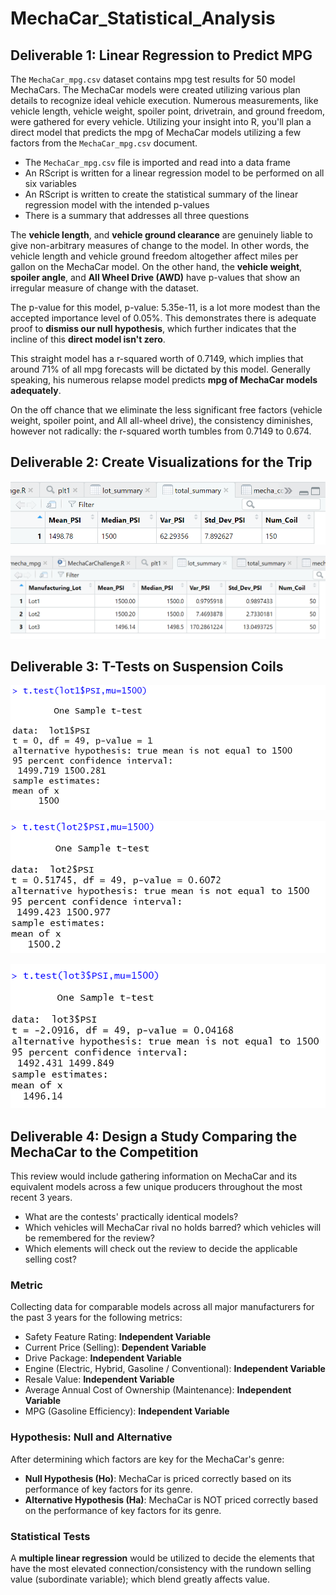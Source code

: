 # MechaCar_Statistical_Analysis

## Deliverable 1: Linear Regression to Predict MPG

The `MechaCar_mpg.csv` dataset contains mpg test results for 50 model MechaCars. The MechaCar models were created utilizing various plan details to recognize ideal vehicle execution. Numerous measurements, like vehicle length, vehicle weight, spoiler point, drivetrain, and ground freedom, were gathered for every vehicle. Utilizing your insight into R, you'll plan a direct model that predicts the mpg of MechaCar models utilizing a few factors from the `MechaCar_mpg.csv` document.

- The `MechaCar_mpg.csv` file is imported and read into a data frame
- An RScript is written for a linear regression model to be performed on all six variables
- An RScript is written to create the statistical summary of the linear regression model with the intended p-values
- There is a summary that addresses all three questions

The **vehicle length**, and **vehicle ground clearance** are genuinely liable to give non-arbitrary measures of change to the model. In other words, the vehicle length and vehicle ground freedom altogether affect miles per gallon on the MechaCar model. On the other hand, the **vehicle weight**, **spoiler angle**, and **All Wheel Drive (AWD)** have p-values that show an irregular measure of change with the dataset. 

The p-value for this model, p-value: 5.35e-11, is a lot more modest than the accepted importance level of 0.05%. This demonstrates there is adequate proof to **dismiss our null hypothesis**, which further indicates that the incline of this **direct model isn't zero**. 

This straight model has a r-squared worth of 0.7149, which implies that around 71% of all mpg forecasts will be dictated by this model. Generally speaking, his numerous relapse model predicts **mpg of MechaCar models adequately**. 

On the off chance that we eliminate the less significant free factors (vehicle weight, spoiler point, and All all-wheel drive), the consistency diminishes, however not radically: the r-squared worth tumbles from 0.7149 to 0.674.

## Deliverable 2: Create Visualizations for the Trip

![total_summary](picture/total_summary.png)

![lot_summary](picture/lot_summary.png)

## Deliverable 3: T-Tests on Suspension Coils

![test_1](picture/test_lot1.png)

![test_2](picture/test_lot2.png)

![test_3](picture/test_lot3.png)

## Deliverable 4: Design a Study Comparing the MechaCar to the Competition

This review would include gathering information on MechaCar and its equivalent models across a few unique producers throughout the most recent 3 years. 

- What are the contests' practically identical models?
- Which vehicles will MechaCar rival no holds barred? which vehicles will be remembered for the review? 
- Which elements will check out the review to decide the applicable selling cost?

### Metric

Collecting data for comparable models across all major manufacturers for the past 3 years for the following metrics:

- Safety Feature Rating: **Independent Variable**
- Current Price (Selling): **Dependent Variable**
- Drive Package: **Independent Variable**
- Engine (Electric, Hybrid, Gasoline / Conventional): **Independent Variable**
- Resale Value: **Independent Variable**
- Average Annual Cost of Ownership (Maintenance): **Independent Variable**
- MPG (Gasoline Efficiency): **Independent Variable**

### Hypothesis: Null and Alternative

After determining which factors are key for the MechaCar's genre:

- **Null Hypothesis (Ho)**: MechaCar is priced correctly based on its performance of key factors for its genre.
- **Alternative Hypothesis (Ha)**: MechaCar is NOT priced correctly based on the performance of key factors for its genre.

### Statistical Tests

A **multiple linear regression** would be utilized to decide the elements that have the most elevated connection/consistency with the rundown selling value (subordinate variable); which blend greatly affects value.

